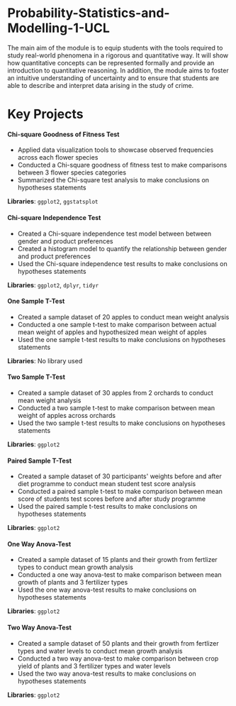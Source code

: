 # Probability-Statistics-and-Modelling-1-UCL

The main aim of the module is to equip students with the tools required to study real-world phenomena in a rigorous and quantitative way. It will show how quantitative concepts can be represented formally and provide an introduction to quantitative reasoning. In addition, the module aims to foster an intuitive understanding of uncertainty and to ensure that students are able to describe and interpret data arising in the study of crime.

# Key Projects

#### Chi-square Goodness of Fitness Test
* Applied data visualization tools to showcase observed frequencies across each flower species 
* Conducted a Chi-square goodness of fitness test to make comparisons between 3 flower species categories 
* Summarized the Chi-square test analysis to make conclusions on hypotheses statements

**Libraries**: `ggplot2`, `ggstatsplot`

####  Chi-square Independence Test
* Created a Chi-square independence test model between between gender and product preferences
* Created a histogram model to quantify the relationship between gender and product preferences
* Used the Chi-square independence test results to make conclusions on hypotheses statements

**Libraries**: `ggplot2`, `dplyr`, `tidyr`

#### One Sample T-Test
* Created a sample dataset of 20 apples to conduct mean weight analysis 
* Conducted a one sample t-test to make comparison between actual mean weight of apples and hypothesized mean weight of apples
* Used the one sample t-test results to make conclusions on hypotheses statements

**Libraries**: No library used

#### Two Sample T-Test
* Created a sample dataset of 30 apples from 2 orchards to conduct mean weight analysis 
* Conducted a two sample t-test to make comparison between mean weight of apples across orchards
* Used the two sample t-test results to make conclusions on hypotheses statements

**Libraries**: `ggplot2`

#### Paired Sample T-Test
* Created a sample dataset of 30 participants' weights before and after diet programme to conduct mean student test score analysis 
* Conducted a paired sample t-test to make comparison between mean score of students test scores before and after study programme 
* Used the paired sample t-test results to make conclusions on hypotheses statements

**Libraries**: `ggplot2`

#### One Way Anova-Test
* Created a sample dataset of 15 plants and their growth from fertlizer types to conduct mean growth analysis 
* Conducted a one way anova-test to make comparison between mean growth of plants and 3 fertilizer types 
* Used the one way anova-test results to make conclusions on hypotheses statements

**Libraries**: `ggplot2`

#### Two Way Anova-Test
* Created a sample dataset of 50 plants and their growth from fertlizer types and water levels to conduct mean growth analysis 
* Conducted a two way anova-test to make comparison between crop yield of plants and 3 fertilizer types and water levels
* Used the two way anova-test results to make conclusions on hypotheses statements

**Libraries**: `ggplot2`
